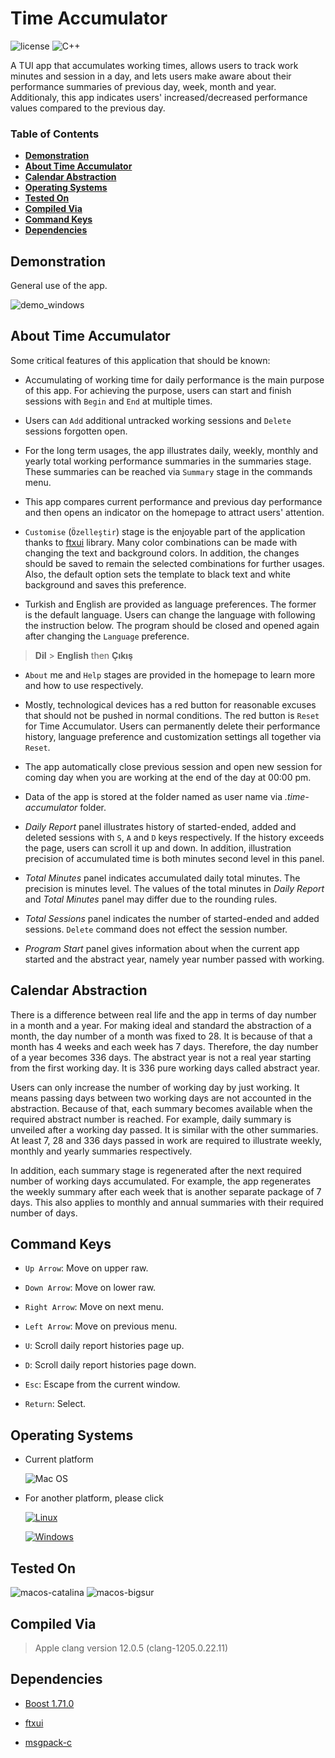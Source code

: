 # Time Accumulator

![license][badge.license]
![C++][badge.cpp]

[badge.license]: https://img.shields.io/github/license/asari555/TimeAccumulator_windows?color=brightgreen
[badge.cpp]: https://img.shields.io/badge/c++-%2300599C.svg?style=flat&logo=c%2B%2B&logoColor=white

A TUI app that accumulates working times, allows users to track work minutes and session in a day, and lets users make aware about their performance summaries of previous day, week, month and year. Additionaly, this app indicates users' increased/decreased performance values compared to the previous day.

### Table of Contents

+ **[Demonstration](#demonstration)**
+ **[About Time Accumulator](#about-time-accumulator)**
+ **[Calendar Abstraction](#calendar-abstraction)**
+ **[Operating Systems](#operating-systems)**
+ **[Tested On](#tested-on)**
+ **[Compiled Via](#compiled-via)**
+ **[Command Keys](#command-keys)**
+ **[Dependencies](#dependencies)**

## Demonstration 

General use of the app.

![demo_windows](./doc/demo_macos.gif)

## About Time Accumulator

Some critical features of this application that should be known:

+ Accumulating of working time for daily performance is the main purpose of this app. For achieving the purpose, users can start and finish sessions with `Begin` and `End` at multiple times.

+ Users can `Add` additional untracked working sessions and `Delete` sessions forgotten open.

+ For the long term usages, the app illustrates daily, weekly, monthly and yearly total working performance summaries in the summaries stage. These summaries can be reached via `Summary` stage in the commands menu. 

+ This app compares current performance and previous day performance and then opens an indicator on the homepage to attract users' attention.

+ `Customise` (`Özelleştir`) stage is the enjoyable part of the application thanks to [ftxui](https://github.com/ArthurSonzogni/FTXUI) library. Many color combinations can be made with changing the text and background colors. In addition, the changes should be saved to remain the selected combinations for further usages. Also, the default option sets the template to black text and white background and saves this preference.

+ Turkish and English are provided as language preferences. The former is the default language. Users can change the language with following the instruction below. The program should be closed and opened again after changing the `Language` preference.

> **Dil** > **English**	then	**Çıkış**

+ `About` me and `Help` stages are provided in the homepage to learn more and how to use respectively.

+ Mostly, technological devices has a red button for reasonable excuses that should not be pushed in normal conditions. The red button is `Reset` for Time Accumulator. Users can permanently delete their performance history, language preference and customization settings all together via `Reset`.

+ The app automatically close previous session and open new session for coming day when you are working at the end of the day at 00:00 pm.

+ Data of the app is stored at the folder named as user name via *.time-accumulator* folder.

+ *Daily Report* panel illustrates history of started-ended, added and deleted sessions with `S`, `A` and `D` keys respectively. If the history exceeds the page, users can scroll it up and down. In addition, illustration precision of accumulated time is both minutes second level in this panel.

+ *Total Minutes* panel indicates accumulated daily total minutes. The precision is minutes level. The values of the total minutes in *Daily Report* and *Total Minutes* panel may differ due to the rounding rules. 

+ *Total Sessions* panel indicates the number of started-ended and added sessions. `Delete` command does not effect the session number. 

+ *Program Start* panel gives information about when the current app started and the abstract year, namely year number passed with working. 

## Calendar Abstraction

There is a difference between real life and the app in terms of day number in a month and a year. For making ideal and standard the abstraction of a month, the day number of a month was fixed to 28. It is because of that a month has 4 weeks and each week has 7 days. Therefore, the day number of a year becomes 336 days. The abstract year is not a real year starting from the first working day. It is 336 pure working days called abstract year.

Users can only increase the number of working day by just working. It means passing days between two working days are not accounted in the abstraction. Because of that, each summary becomes available when the required abstract number is reached. For example, daily summary is unveiled after a working day passed. It is similar with the other summaries. At least 7, 28 and 336 days passed in work are required to illustrate weekly, monthly and yearly summaries respectively.

In addition, each summary stage is regenerated after the next required number of working days accumulated. For example, the app regenerates the weekly summary after each week that is another separate package of 7 days. This also applies to monthly and annual summaries with their required number of days.

## Command Keys

+ `Up Arrow`: Move on upper raw.

+ `Down Arrow`: Move on lower raw.

+ `Right Arrow`: Move on next menu.

+ `Left Arrow`: Move on previous menu.

+ `U`: Scroll daily report histories page up.

+ `D`: Scroll daily report histories page down.

+ `Esc`: Escape from the current window.

+ `Return`: Select.

## Operating Systems

+ Current platform

    ![Mac OS](https://img.shields.io/badge/mac%20os-gray?style=flat&logo=macos&logoColor=F0F0F0)

+ For another platform, please click

    [![Linux](https://img.shields.io/badge/Linux-FCC624?style=flat&logo=linux&logoColor=black)](https://github.com/asari555/TimeAccumulator)

    [![Windows](https://img.shields.io/badge/Windows-0078D6?style=flat&logo=windows&logoColor=white)](https://github.com/asari555/TimeAccumulator_windows)

## Tested On

![macos-catalina](https://img.shields.io/badge/macos-catalina-brightgreen.svg)
![macos-bigsur](https://img.shields.io/badge/macos-bigsur-brightgreen.svg)

## Compiled Via

> Apple clang version 12.0.5 (clang-1205.0.22.11)

## Dependencies

+ [Boost 1.71.0](https://www.boost.org/doc/libs/1_71_0/more/getting_started/windows.html)

+ [ftxui](https://github.com/aaleino/FTXUI.git) 

+ [msgpack-c](https://github.com/msgpack/msgpack-c/tree/cpp_master)
